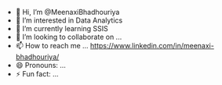 - 👋 Hi, I’m @MeenaxiBhadhouriya
- 👀 I’m interested in Data Analytics
- 🌱 I’m currently learning SSIS
- 💞️ I’m looking to collaborate on ...
- 📫 How to reach me ... https://www.linkedin.com/in/meenaxi-bhadhouriya/
- 😄 Pronouns: ...
- ⚡ Fun fact: ...

<!---
MeenaxiBhadhouriya/MeenaxiBhadhouriya is a ✨ special ✨ repository because its `README.md` (this file) appears on your GitHub profile.
You can click the Preview link to take a look at your changes.
--->
